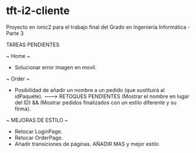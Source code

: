 # tft-i2-cliente
Proyecto en ionic2 para el trabajo final del Grado en Ingeniería Informática - Parte 3

TAREAS PENDIENTES

~ Home ~
- Solucionar error imagen en movil.

~ Order ~
- Posibilidad de añadir un nombre a un pedido (que sustituirá al idPaquete). ---> RETOQUES PENDIENTES (Mostrar el nombre en lugar del ID) && (Mostrar pedidos finalizados con un estilo diferente y su firma).

~ MEJORAS DE ESTILO ~
- Retocar LoginPage.
- Retocar OrderPage.
- Añadir transiciones de páginas. AÑADIR MAS y mejor estilo